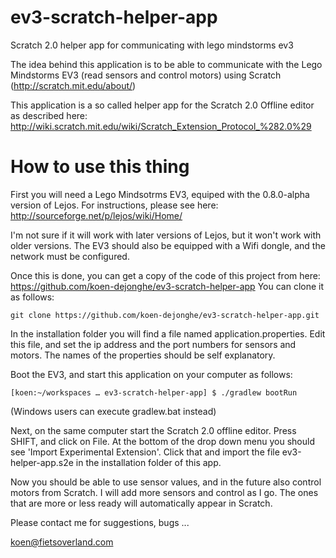 ev3-scratch-helper-app
======================

Scratch 2.0 helper app for communicating with lego mindstorms ev3

The idea behind this application is to be able to communicate with the Lego Mindstorms EV3 
(read sensors and control motors) using Scratch (http://scratch.mit.edu/about/)
  
This application is a so called helper app for the Scratch 2.0 Offline editor as described here:
http://wiki.scratch.mit.edu/wiki/Scratch_Extension_Protocol_%282.0%29

How to use this thing
=====================
First you will need a Lego Mindsotrms EV3, equiped with the 0.8.0-alpha version of Lejos.
For instructions, please see here: http://sourceforge.net/p/lejos/wiki/Home/

I'm not sure if it will work with later versions of Lejos, but it won't work with older versions.
The EV3 should also be equipped with a Wifi dongle, and the network must be configured.

Once this is done, you can get a copy of the code of this project from here:
https://github.com/koen-dejonghe/ev3-scratch-helper-app
You can clone it as follows: 
```
git clone https://github.com/koen-dejonghe/ev3-scratch-helper-app.git
```

In the installation folder you will find a file named application.properties.
Edit this file, and set the ip address and the port numbers for sensors and motors.
The names of the properties should be self explanatory.

Boot the EV3, and start this application on your computer as follows:
```
[koen:~/workspaces … ev3-scratch-helper-app] $ ./gradlew bootRun
```
(Windows users can execute gradlew.bat instead) 

Next, on the same computer start the Scratch 2.0 offline editor.
Press SHIFT, and click on File.
At the bottom of the drop down menu you should see 'Import Experimental Extension'.
Click that and import the file ev3-helper-app.s2e in the installation folder of this app.

Now you should be able to use sensor values, and in the future also control motors from Scratch.
I will add more sensors and control as I go. The ones that are more or less ready will automatically 
appear in Scratch. 

Please contact me for suggestions, bugs ...

koen@fietsoverland.com 